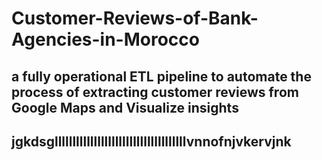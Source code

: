 # Customer-Reviews-of-Bank-Agencies-in-Morocco
## a fully operational ETL pipeline to automate the process of extracting customer reviews from Google Maps and Visualize insights

## jgkdsglllllllllllllllllllllllllllllllllllllvnnofnjvkervjnk